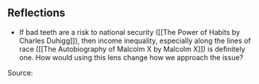 ## Reflections
- If bad teeth are a risk to national security ([[The Power of Habits by Charles Duhigg]]), then income inequality, especially along the lines of race ([[The Autobiography of Malcolm X by Malcolm X]]) is definitely one. How would using this lens change how we approach the issue?

Source: 